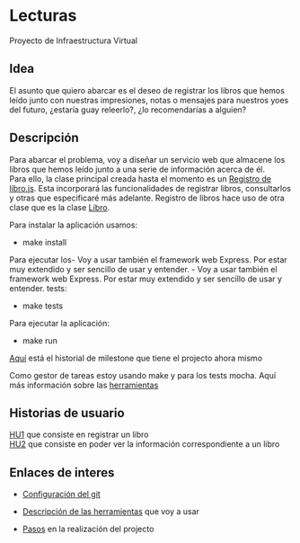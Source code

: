 # Lecturas
Proyecto de Infraestructura Virtual

## Idea

El asunto  que quiero abarcar es el deseo de registrar los libros que hemos leído junto con nuestras impresiones, notas o mensajes para nuestros yoes del futuro, ¿estaría guay releerlo?, ¿lo recomendarías a alguien?

## Descripción

Para abarcar el problema, voy a diseñar un servicio web que almacene los libros que hemos leído junto a una serie de información acerca de él.  
Para ello, la clase principal creada hasta el momento es un [Registro de libro.js](src/Registro_libros.js). Esta incorporará las funcionalidades de registrar libros, consultarlos y otras que especificaré más adelante. Registro de libros hace uso de otra clase que es la clase [Libro](src/Libro.js).  

Para instalar la aplicación usamos:

- make install

Para ejecutar los- Voy a usar también el framework web Express. Por estar muy extendido y ser sencillo de usar y entender. - Voy a usar también el framework web Express. Por estar muy extendido y ser sencillo de usar y entender. tests:

- make tests

Para ejecutar la aplicación:

- make run  


[Aquí](https://github.com/blancaazz/Lecturas/milestones?with_issues=no) está el historial de milestone que tiene el projecto ahora mismo  

Como gestor de tareas estoy usando make y para los tests mocha. Aquí más información sobre las [herramientas](docs/herramientas.md)

## Historias de usuario

[HU1](https://github.com/blancaazz/Lecturas/issues/4) que consiste en registrar un libro  
[HU2](https://github.com/blancaazz/Lecturas/issues/5) que consiste en poder ver la información correspondiente a un libro



## Enlaces de interes

- [Configuración del git](docs/configuracion-git.md)  

- [Descripción de las herramientas](docs/herramientas.md) que voy a usar

- [Pasos](docs/pasos.md) en la realización del projecto